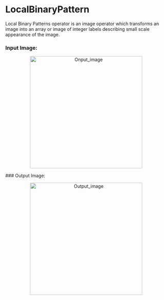 # LocalBinaryPattern

<p> Local Binary Patterns operator is an image operator which transforms an image into an array or
image of integer labels describing small scale appearance of the image.</P>

### Input Image:
<p align="center">
  <img src="https://github.com/Zainulabaidin5566/Connected-Component-Analysis-Image-Processing-/blob/master/input_image.png" width="350" height="350" title="Onput_image">
</p>
### Output Image:
<p align="center">
  <img src="https://github.com/Zainulabaidin5566/Connected-Component-Analysis-Image-Processing-/blob/master/input_image.png" width="350" height="350" title="Output_image">
</p>

